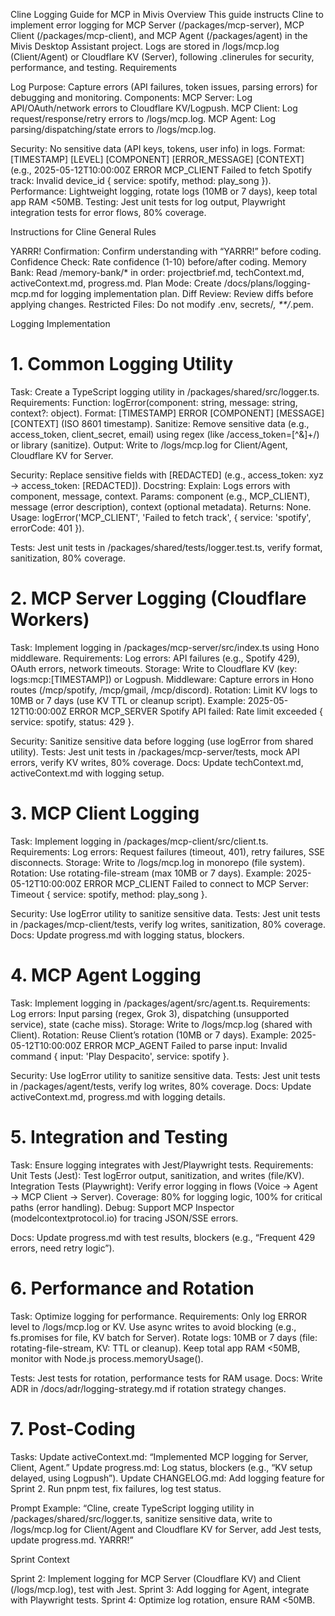Cline Logging Guide for MCP in Mivis
Overview
This guide instructs Cline to implement error logging for MCP Server (/packages/mcp-server), MCP Client (/packages/mcp-client), and MCP Agent (/packages/agent) in the Mivis Desktop Assistant project. Logs are stored in /logs/mcp.log (Client/Agent) or Cloudflare KV (Server), following .clinerules for security, performance, and testing.
Requirements

Log Purpose: Capture errors (API failures, token issues, parsing errors) for debugging and monitoring.
Components:
MCP Server: Log API/OAuth/network errors to Cloudflare KV/Logpush.
MCP Client: Log request/response/retry errors to /logs/mcp.log.
MCP Agent: Log parsing/dispatching/state errors to /logs/mcp.log.


Security: No sensitive data (API keys, tokens, user info) in logs.
Format: [TIMESTAMP] [LEVEL] [COMPONENT] [ERROR_MESSAGE] [CONTEXT] (e.g., 2025-05-12T10:00:00Z ERROR MCP_CLIENT Failed to fetch Spotify track: Invalid device_id { service: spotify, method: play_song }).
Performance: Lightweight logging, rotate logs (10MB or 7 days), keep total app RAM <50MB.
Testing: Jest unit tests for log output, Playwright integration tests for error flows, 80% coverage.

Instructions for Cline
General Rules

YARRR! Confirmation: Confirm understanding with “YARRR!” before coding.
Confidence Check: Rate confidence (1-10) before/after coding.
Memory Bank: Read /memory-bank/* in order: projectbrief.md, techContext.md, activeContext.md, progress.md.
Plan Mode: Create /docs/plans/logging-mcp.md for logging implementation plan.
Diff Review: Review diffs before applying changes.
Restricted Files: Do not modify .env, secrets/*, **/*.pem.

Logging Implementation
# 1. Common Logging Utility

Task: Create a TypeScript logging utility in /packages/shared/src/logger.ts.
Requirements:
Function: logError(component: string, message: string, context?: object).
Format: [TIMESTAMP] ERROR [COMPONENT] [MESSAGE] [CONTEXT] (ISO 8601 timestamp).
Sanitize: Remove sensitive data (e.g., access_token, client_secret, email) using regex (like /access_token=[^&]+/) or library (sanitize).
Output: Write to /logs/mcp.log for Client/Agent, Cloudflare KV for Server.


Security: Replace sensitive fields with [REDACTED] (e.g., access_token: xyz → access_token: [REDACTED]).
Docstring:
Explain: Logs errors with component, message, context.
Params: component (e.g., MCP_CLIENT), message (error description), context (optional metadata).
Returns: None.
Usage: logError('MCP_CLIENT', 'Failed to fetch track', { service: 'spotify', errorCode: 401 }).


Tests: Jest unit tests in /packages/shared/tests/logger.test.ts, verify format, sanitization, 80% coverage.

# 2. MCP Server Logging (Cloudflare Workers)

Task: Implement logging in /packages/mcp-server/src/index.ts using Hono middleware.
Requirements:
Log errors: API failures (e.g., Spotify 429), OAuth errors, network timeouts.
Storage: Write to Cloudflare KV (key: logs:mcp:[TIMESTAMP]) or Logpush.
Middleware: Capture errors in Hono routes (/mcp/spotify, /mcp/gmail, /mcp/discord).
Rotation: Limit KV logs to 10MB or 7 days (use KV TTL or cleanup script).
Example: 2025-05-12T10:00:00Z ERROR MCP_SERVER Spotify API failed: Rate limit exceeded { service: spotify, status: 429 }.


Security: Sanitize sensitive data before logging (use logError from shared utility).
Tests: Jest unit tests in /packages/mcp-server/tests, mock API errors, verify KV writes, 80% coverage.
Docs: Update techContext.md, activeContext.md with logging setup.

# 3. MCP Client Logging

Task: Implement logging in /packages/mcp-client/src/client.ts.
Requirements:
Log errors: Request failures (timeout, 401), retry failures, SSE disconnects.
Storage: Write to /logs/mcp.log in monorepo (file system).
Rotation: Use rotating-file-stream (max 10MB or 7 days).
Example: 2025-05-12T10:00:00Z ERROR MCP_CLIENT Failed to connect to MCP Server: Timeout { service: spotify, method: play_song }.


Security: Use logError utility to sanitize sensitive data.
Tests: Jest unit tests in /packages/mcp-client/tests, verify log writes, sanitization, 80% coverage.
Docs: Update progress.md with logging status, blockers.

# 4. MCP Agent Logging

Task: Implement logging in /packages/agent/src/agent.ts.
Requirements:
Log errors: Input parsing (regex, Grok 3), dispatching (unsupported service), state (cache miss).
Storage: Write to /logs/mcp.log (shared with Client).
Rotation: Reuse Client’s rotation (10MB or 7 days).
Example: 2025-05-12T10:00:00Z ERROR MCP_AGENT Failed to parse input: Invalid command { input: 'Play Despacito', service: spotify }.


Security: Use logError utility to sanitize sensitive data.
Tests: Jest unit tests in /packages/agent/tests, verify log writes, 80% coverage.
Docs: Update activeContext.md, progress.md with logging details.

# 5. Integration and Testing

Task: Ensure logging integrates with Jest/Playwright tests.
Requirements:
Unit Tests (Jest): Test logError output, sanitization, and writes (file/KV).
Integration Tests (Playwright): Verify error logging in flows (Voice → Agent → MCP Client → Server).
Coverage: 80% for logging logic, 100% for critical paths (error handling).
Debug: Support MCP Inspector (modelcontextprotocol.io) for tracing JSON/SSE errors.


Docs: Update progress.md with test results, blockers (e.g., “Frequent 429 errors, need retry logic”).

# 6. Performance and Rotation

Task: Optimize logging for performance.
Requirements:
Only log ERROR level to /logs/mcp.log or KV.
Use async writes to avoid blocking (e.g., fs.promises for file, KV batch for Server).
Rotate logs: 10MB or 7 days (file: rotating-file-stream, KV: TTL or cleanup).
Keep total app RAM <50MB, monitor with Node.js process.memoryUsage().


Tests: Jest tests for rotation, performance tests for RAM usage.
Docs: Write ADR in /docs/adr/logging-strategy.md if rotation strategy changes.

# 7. Post-Coding

Tasks:
Update activeContext.md: “Implemented MCP logging for Server, Client, Agent.”
Update progress.md: Log status, blockers (e.g., “KV setup delayed, using Logpush”).
Update CHANGELOG.md: Add logging feature for Sprint 2.
Run pnpm test, fix failures, log test status.


Prompt Example:
“Cline, create TypeScript logging utility in /packages/shared/src/logger.ts, sanitize sensitive data, write to /logs/mcp.log for Client/Agent and Cloudflare KV for Server, add Jest tests, update progress.md. YARRR!”



Sprint Context

Sprint 2: Implement logging for MCP Server (Cloudflare KV) and Client (/logs/mcp.log), test with Jest.
Sprint 3: Add logging for Agent, integrate with Playwright tests.
Sprint 4: Optimize log rotation, ensure RAM <50MB.

